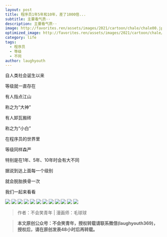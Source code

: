 ```yaml
---
layout: post
title: 程序员1年5年和10年，差了1000倍...
subtitle: 主要看气质··
description: 主要看气质··
image: http://favorites.ren/assets/images/2021/cartoon/chale/chale00.jpg
optimized_image: http://favorites.ren/assets/images/2021/cartoon/chale/chale00.jpg
category: life
tags:
  - 程序员
  - 等级
  - 不同
author: laughyouth
---
```


自人类社会诞生以来

等级就一直存在

有人指点江山

称之为“大神”

有人卸瓦搬砖

称之为“小白”
 
在程序员的世界里

等级同样森严

特别是在1年、5年、10年时会有大不同

据说到达上面每一个级别

就会脱胎换骨一次

我们一起来看看

![](http://favorites.ren/assets/images/2021/cartoon/chale/chale01.jpg)
![](http://favorites.ren/assets/images/2021/cartoon/chale/chale02.jpg)
![](http://favorites.ren/assets/images/2021/cartoon/chale/chale03.jpg)
![](http://favorites.ren/assets/images/2021/cartoon/chale/chale04.jpg)
![](http://favorites.ren/assets/images/2021/cartoon/chale/chale05.jpg)
![](http://favorites.ren/assets/images/2021/cartoon/chale/chale06.jpg)
![](http://favorites.ren/assets/images/2021/cartoon/chale/chale07.jpg)
![](http://favorites.ren/assets/images/2021/cartoon/chale/chale08.jpg)
![](http://favorites.ren/assets/images/2021/cartoon/chale/chale09.jpg)
![](http://favorites.ren/assets/images/2021/cartoon/chale/chale10.jpg)
![](http://favorites.ren/assets/images/2021/cartoon/chale/chale11.jpg)
![](http://favorites.ren/assets/images/2021/cartoon/chale/chale12.jpg)

>作者：不会笑青年 | 漫画师：毛球球

>**本文原创公众号：不会笑青年，授权转载请联系微信(laughyouth369)，授权后，请在原创发表48小时后再转载。**


